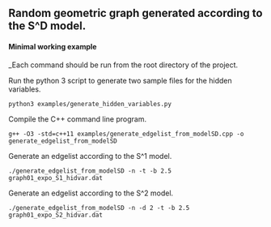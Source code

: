 ## Random geometric graph generated according to the S^D model.

#### Minimal working example

_Each command should be run from the root directory of the project.

Run the python 3 script to generate two sample files for the hidden variables.
```
python3 examples/generate_hidden_variables.py
```

Compile the C++ command line program.
```
g++ -O3 -std=c++11 examples/generate_edgelist_from_modelSD.cpp -o generate_edgelist_from_modelSD
```

Generate an edgelist according to the S^1 model.
```
./generate_edgelist_from_modelSD -n -t -b 2.5 graph01_expo_S1_hidvar.dat  
```

Generate an edgelist according to the S^2 model.
```
./generate_edgelist_from_modelSD -n -d 2 -t -b 2.5 graph01_expo_S2_hidvar.dat  
```
